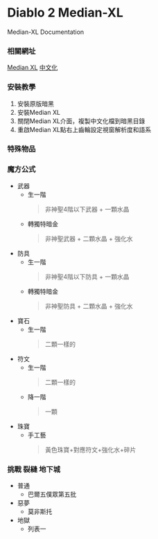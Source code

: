 # Diablo 2 Median-XL
Median-XL Documentation

### 相關網址

[Median XL](https://www.median-xl.com/)
[中文化](https://drive.google.com/drive/folders/1CUXpvFurxp30d-V_qqvnzP39B0U_Bv9b?usp=sharing
)

### 安裝教學

1. 安裝原版暗黑
2. 安裝Median XL
3. 關閉Median XL介面，複製中文化檔到暗黑目錄
4. 重啟Median XL點右上齒輪設定視窗解析度和語系

### 特殊物品

### 魔方公式
+ 武器
    + 生一階
        >非神聖4階以下武器 + 一顆水晶
    + 轉獨特暗金
        >非神聖武器 + 二顆水晶 + 強化水
+ 防具
    + 生一階
        >非神聖4階以下防具 + 一顆水晶
    + 轉獨特暗金
        >非神聖防具 + 二顆水晶 + 強化水
+ 寶石
    + 生一階
        >二顆一樣的
+ 符文
    + 生一階
        >二顆一樣的
    + 降一階
        >一顆
+ 珠寶
    + 手工藝
        >黃色珠寶+對應符文+強化水+碎片

### 挑戰 裂縫 地下城
+ 普通
    + 巴爾五僕眾第五批
+ 惡夢
    + 莫非斯托
+ 地獄
    + 列表一

